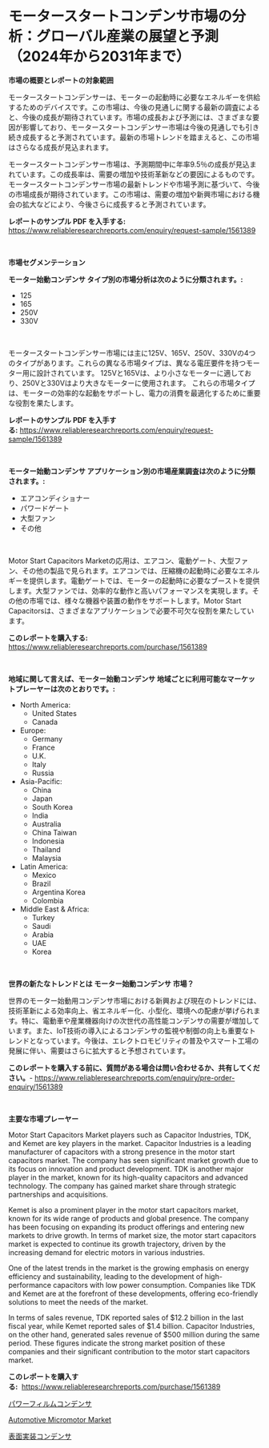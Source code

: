 <p><h1>モータースタートコンデンサ市場の分析：グローバル産業の展望と予測（2024年から2031年まで）</h1></p><p><strong>市場の概要とレポートの対象範囲</strong></p>
<p><p>モータースタートコンデンサーは、モーターの起動時に必要なエネルギーを供給するためのデバイスです。この市場は、今後の見通しに関する最新の調査によると、今後の成長が期待されています。市場の成長および予測には、さまざまな要因が影響しており、モータースタートコンデンサー市場は今後の見通しでも引き続き成長すると予測されています。最新の市場トレンドを踏まえると、この市場はさらなる成長が見込まれます。</p><p>モータースタートコンデンサー市場は、予測期間中に年率9.5％の成長が見込まれています。この成長率は、需要の増加や技術革新などの要因によるものです。モータースタートコンデンサー市場の最新トレンドや市場予測に基づいて、今後の市場成長が期待されています。この市場は、需要の増加や新興市場における機会の拡大などにより、今後さらに成長すると予測されています。</p></p>
<p><strong>レポートのサンプル PDF を入手する:</strong> <a href="https://www.reliableresearchreports.com/enquiry/request-sample/1561389">https://www.reliableresearchreports.com/enquiry/request-sample/1561389</a></p>
<p>&nbsp;</p>
<p><strong>市場セグメンテーション</strong></p>
<p><strong>モーター始動コンデンサ タイプ別の市場分析は次のように分類されます。:</strong></p>
<p><ul><li>125</li><li>165</li><li>250V</li><li>330V</li></ul></p>
<p>&nbsp;</p>
<p><p>モータースタートコンデンサー市場には主に125V、165V、250V、330Vの4つのタイプがあります。これらの異なる市場タイプは、異なる電圧要件を持つモーター用に設計されています。 125Vと165Vは、より小さなモーターに適しており、250Vと330Vはより大きなモーターに使用されます。 これらの市場タイプは、モーターの効率的な起動をサポートし、電力の消費を最適化するために重要な役割を果たします。</p></p>
<p><strong>レポートのサンプル PDF を入手する:</strong>&nbsp;<a href="https://www.reliableresearchreports.com/enquiry/request-sample/1561389">https://www.reliableresearchreports.com/enquiry/request-sample/1561389</a></p>
<p>&nbsp;</p>
<p><strong> モーター始動コンデンサ アプリケーション別の市場産業調査は次のように分類されます。:</strong></p>
<p><ul><li>エアコンディショナー</li><li>パワードゲート</li><li>大型ファン</li><li>その他</li></ul></p>
<p>&nbsp;</p>
<p><p>Motor Start Capacitors Marketの応用は、エアコン、電動ゲート、大型ファン、その他の製品で見られます。エアコンでは、圧縮機の起動時に必要なエネルギーを提供します。電動ゲートでは、モーターの起動時に必要なブーストを提供します。大型ファンでは、効率的な動作と高いパフォーマンスを実現します。その他の市場では、様々な機器や装置の動作をサポートします。Motor Start Capacitorsは、さまざまなアプリケーションで必要不可欠な役割を果たしています。</p></p>
<p><strong>このレポートを購入する:</strong>&nbsp; <a href="https://www.reliableresearchreports.com/purchase/1561389">https://www.reliableresearchreports.com/purchase/1561389</a></p>
<p>&nbsp;</p>
<p><strong>地域に関して言えば、モーター始動コンデンサ 地域ごとに利用可能なマーケットプレーヤーは次のとおりです。:</strong></p>
<p><ul>
    <li>
        North America:
        <ul>
            <li>United States</li>
            <li>Canada</li>
        </ul>
    </li>
    <li>
        Europe:
        <ul>
            <li>Germany</li>
            <li>France</li>
            <li>U.K.</li>
            <li>Italy</li>
            <li>Russia</li>
        </ul>
    </li>
    <li>
        Asia-Pacific:
        <ul>
            <li>China</li>
            <li>Japan</li>
            <li>South Korea</li>
            <li>India</li>
            <li>Australia</li>
            <li>China Taiwan</li>
            <li>Indonesia</li>
            <li>Thailand</li>
            <li>Malaysia</li>
        </ul>
    </li>
    <li>
        Latin America:
        <ul>
            <li>Mexico</li>
            <li>Brazil</li>
            <li>Argentina Korea</li>
            <li>Colombia</li>
        </ul>
    </li>
    <li>
        Middle East & Africa:
        <ul>
            <li>Turkey</li>
            <li>Saudi</li>
            <li>Arabia</li>
            <li>UAE</li>
            <li>Korea</li>
        </ul>
    </li>
    </ul></p>
<p>&nbsp;</p>
<p><strong>世界の新たなトレンドとは モーター始動コンデンサ 市場？</strong></p>
<p><p>世界のモーター始動用コンデンサ市場における新興および現在のトレンドには、技術革新による効率向上、省エネルギー化、小型化、環境への配慮が挙げられます。特に、電動車や産業機器向けの次世代の高性能コンデンサの需要が増加しています。また、IoT技術の導入によるコンデンサの監視や制御の向上も重要なトレンドとなっています。今後は、エレクトロモビリティの普及やスマート工場の発展に伴い、需要はさらに拡大すると予想されています。</p></p>
<p><strong>このレポートを購入する前に、質問がある場合は問い合わせるか、共有してください。</strong>- <a href="https://www.reliableresearchreports.com/enquiry/pre-order-enquiry/1561389">https://www.reliableresearchreports.com/enquiry/pre-order-enquiry/1561389</a></p>
<p>&nbsp;</p>
<p><strong>主要な市場プレーヤー</strong></p>
<p><p>Motor Start Capacitors Market players such as Capacitor Industries, TDK, and Kemet are key players in the market. Capacitor Industries is a leading manufacturer of capacitors with a strong presence in the motor start capacitors market. The company has seen significant market growth due to its focus on innovation and product development. TDK is another major player in the market, known for its high-quality capacitors and advanced technology. The company has gained market share through strategic partnerships and acquisitions.</p><p>Kemet is also a prominent player in the motor start capacitors market, known for its wide range of products and global presence. The company has been focusing on expanding its product offerings and entering new markets to drive growth. In terms of market size, the motor start capacitors market is expected to continue its growth trajectory, driven by the increasing demand for electric motors in various industries.</p><p>One of the latest trends in the market is the growing emphasis on energy efficiency and sustainability, leading to the development of high-performance capacitors with low power consumption. Companies like TDK and Kemet are at the forefront of these developments, offering eco-friendly solutions to meet the needs of the market.</p><p>In terms of sales revenue, TDK reported sales of $12.2 billion in the last fiscal year, while Kemet reported sales of $1.4 billion. Capacitor Industries, on the other hand, generated sales revenue of $500 million during the same period. These figures indicate the strong market position of these companies and their significant contribution to the motor start capacitors market.</p></p>
<p><strong>このレポートを購入する:</strong>&nbsp;&nbsp;<a href="https://www.reliableresearchreports.com/purchase/1561389">https://www.reliableresearchreports.com/purchase/1561389</a></p>
<p><p><a href="https://github.com/KaydenJohns1964/Market-Research-Report-List-1/blob/main/67439096005.md">パワーフィルムコンデンサ</a></p><p><a href="https://copper-carbon-84f.notion.site/Automotive-Micromotor-Market-Insights-Market-Players-and-Forecast-Till-2031-a60642b256284183b1d362190103c7c1">Automotive Micromotor Market</a></p><p><a href="https://github.com/marbadji/Market-Research-Report-List-1/blob/main/21122356004.md">表面実装コンデンサ</a></p></p>